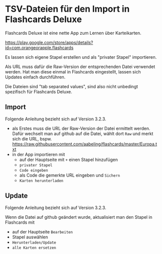 # TSV-Dateien für den Import in Flashcards Deluxe

Flashcards Deluxe ist eine nette App zum Lernen über Karteikarten.

https://play.google.com/store/apps/details?id=com.orangeorapple.flashcards

Es lassen sich eigene Stapel erstellen und als "privater Stapel" importieren.

Als URL muss dafür die Raw-Version der entsprechenden Datei verwendet werden.
Hat man diese einmal in Flashcards eingestellt, lassen sich Updates einfach
durchführen.

Die Dateien sind "tab separated values", sind also nicht unbedingt spezifisch für
Flashcards Deluxe.

## Import

Folgende Anleitung bezieht sich auf Version 3.2.3.

* als Erstes muss die URL der Raw-Version der Datei ermittelt werden. Dafür wechselt man auf github auf die Datei, wählt dort `Raw` und merkt sich die URL, bspw. https://raw.githubusercontent.com/aabeling/flashcards/master/Europa.txt
* in der App importieren mit
  * auf der Hauptseite mit `+` einen Stapel hinzufügen
  * `privater Stapel`
  * `Code eingeben`
  * als Code die gemerkte URL eingeben und `Sichern`
  * `Karten herunterladen`

## Update

Folgende Anleitung bezieht sich auf Version 3.2.3.

Wenn die Datei auf github geändert wurde, aktualisiert man den Stapel in Flashcards mit

* auf der Hauptseite `Bearbeiten`
* Stapel auswählen
* `Herunterladen/Update`
* `alle Karten ersetzen`
